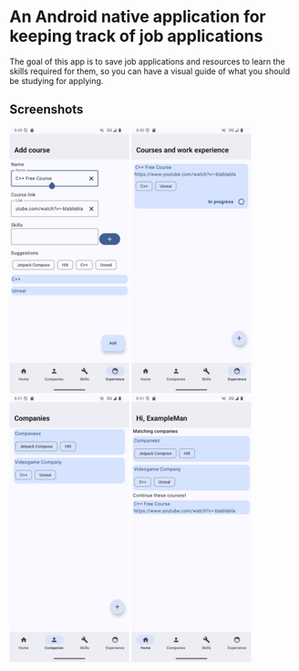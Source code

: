 # An Android native application for keeping track of job applications

The goal of this app is to save job applications and resources to learn the skills required for them, so you can have a visual guide of what you should be studying for applying.

## Screenshots

<div class = "row">
  <img src="readme/screenshots/adding_course.png/" width="210" height=auto></img>
  <img src="readme/screenshots/course_added.png/" width="210" height=auto></img>
  <img src="readme/screenshots/companies_list.png/" width="210" height=auto></img>
  <img src="readme/screenshots/main_screen.png/" width="210" height=auto></img>
</row>
